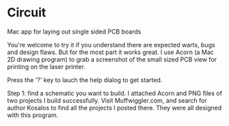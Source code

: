 # Circuit
Mac app for laying out single sided PCB boards

You're welcome to try it if you understand there are expected warts, bugs and design flaws.
But for the most part it works great.
I use Acorn (a Mac 2D drawing program) to grab a screenshot of the small sized PCB view for printing on the laser printer.

Press the '?' key to lauch the help dialog to get started.

Step 1: find a schematic you want to build. I attached Acorn and PNG files of two projects I build successfully.
Visit Muffwiggler.com, and search for author Kosalos to find all the projects I posted there. 
They were all designed with this program.
